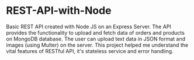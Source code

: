 # REST-API-with-Node

Basic REST API created with Node JS on an Express Server. The API provides the functionality to upload and fetch data of orders and products on MongoDB database.
The user can upload text data in JSON format and images (using Multer) on the server.
This project helped me understand the vital features of RESTful API, it's stateless service and error handling.
